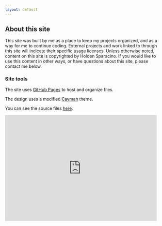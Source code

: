 ```yaml
---
layout: default
---
```


## About this site

This site was built by me as a place to keep my projects organized, and as a way for me to continue coding. External projects and work linked to through this site will indicate their specific usage licenses. Unless otherwise noted, content on this site is copyrighted by Holden Sparacino. If you would like to use this content in other ways, or have questions about this site, please contact me below.

### Site tools

The site uses [GitHub Pages](https://pages.github.com) to host and organize files. 

The design uses a modified [Cayman](https://pages-themes.github.io/cayman/) theme.

You can see the source files [here](https://github.com/holdensparacino/holdensparacino.github.io).

<iframe src="https://docs.google.com/forms/d/e/1FAIpQLSdF2-jt4IzQfpnvxtYXM8EoDYN46iPiZ6D-wnoplDk7bBUtjg/viewform?embedded=true" width="500" height="350" frameborder="0" marginheight="0" marginwidth="0">Loading...</iframe>
